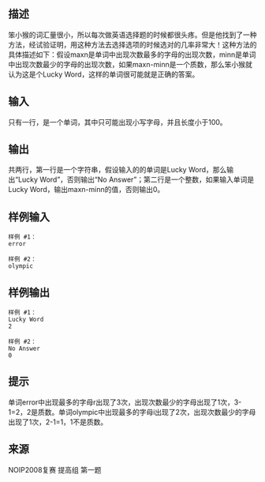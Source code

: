 ## 描述


笨小猴的词汇量很小，所以每次做英语选择题的时候都很头疼。但是他找到了一种方法，经试验证明，用这种方法去选择选项的时候选对的几率非常大！这种方法的具体描述如下：假设maxn是单词中出现次数最多的字母的出现次数，minn是单词中出现次数最少的字母的出现次数，如果maxn-minn是一个质数，那么笨小猴就认为这是个Lucky Word，这样的单词很可能就是正确的答案。


## 输入


只有一行，是一个单词，其中只可能出现小写字母，并且长度小于100。

## 输出


共两行，第一行是一个字符串，假设输入的的单词是Lucky Word，那么输出“Lucky Word”，否则输出“No Answer”；第二行是一个整数，如果输入单词是Lucky Word，输出maxn-minn的值，否则输出0。

## 样例输入


```
样例 #1：
error

样例 #2：
olympic
```


## 样例输出


```
样例 #1：
Lucky Word
2

样例 #2：
No Answer
0
```


## 提示


单词error中出现最多的字母r出现了3次，出现次数最少的字母出现了1次，3-1=2，2是质数。单词olympic中出现最多的字母i出现了2次，出现次数最少的字母出现了1次，2-1=1，1不是质数。

## 来源


NOIP2008复赛 提高组 第一题

